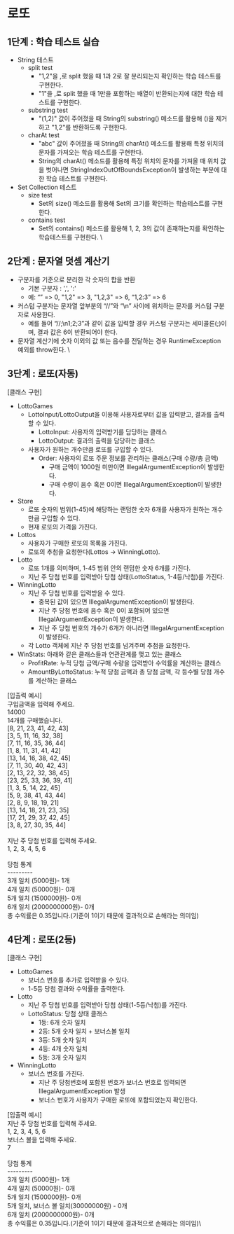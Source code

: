 # 로또
## 1단계 : 학습 테스트 실습
* String 테스트
  * split test
    * "1,2"을 ,로 split 했을 때 1과 2로 잘 분리되는지 확인하는 학습 테스트를 구현한다.
    * "1"을 ,로 split 했을 때 1만을 포함하는 배열이 반환되는지에 대한 학습 테스트를 구현한다.
  * substring test
    * "(1,2)" 값이 주어졌을 때 String의 substring() 메소드를 활용해 ()을 제거하고 "1,2"를 반환하도록 구현한다.
  * charAt test
    * "abc" 값이 주어졌을 때 String의 charAt() 메소드를 활용해 특정 위치의 문자를 가져오는 학습 테스트를 구현한다.
    * String의 charAt() 메소드를 활용해 특정 위치의 문자를 가져올 때 위치 값을 벗어나면 StringIndexOutOfBoundsException이 발생하는 부분에 대한 학습 테스트를 구현한다.
* Set Collection 테스트
  * size test
    * Set의 size() 메소드를 활용해 Set의 크기를 확인하는 학습테스트를 구현한다.
  * contains test
    * Set의 contains() 메소드를 활용해 1, 2, 3의 값이 존재하는지를 확인하는 학습테스트를 구현한다.
\
## 2단계 : 문자열 덧셈 계산기
* 구분자를 기준으로 분리한 각 숫자의 합을 반환
  * 기본 구분자 : ',', ':'
  * 예: “” => 0, "1,2" => 3, "1,2,3" => 6, “1,2:3” => 6
* 커스텀 구분자는 문자열 앞부분의 “//”와 “\n” 사이에 위치하는 문자를 커스텀 구분자로 사용한다. 
  * 예를 들어 “//;\n1;2;3”과 같이 값을 입력할 경우 커스텀 구분자는 세미콜론(;)이며, 결과 값은 6이 반환되어야 한다.
* 문자열 계산기에 숫자 이외의 값 또는 음수를 전달하는 경우 RuntimeException 예외를 throw한다.
\
## 3단계 : 로또(자동)
[클래스 구현]
* LottoGames
  * LottoInput/LottoOutput을 이용해 사용자로부터 값을 입력받고, 결과를 출력할 수 있다.
    * LottoInput: 사용자의 입력받기를 담당하는 클래스
    * LottoOutput: 결과의 출력을 담당하는 클래스
  * 사용자가 원하는 개수만큼 로또를 구입할 수 있다.
    * Order: 사용자의 로또 주문 정보를 관리하는 클래스(구매 수량/총 금액)
      * 구매 금액이 1000원 미만이면 IllegalArgumentException이 발생한다.
      * 구매 수량이 음수 혹은 0이면 IllegalArgumentException이 발생한다.
* Store
  * 로또 숫자의 범위(1-45)에 해당하는 랜덤한 숫자 6개를 사용자가 원하는 개수만큼 구입할 수 있다.
  * 현재 로또의 가격을 가진다. 
* Lottos
  * 사용자가 구매한 로또의 목록을 가진다.
  * 로또의 추첨을 요청한다(Lottos -> WinningLotto).
* Lotto 
  * 로또 1개를 의미하며, 1-45 범위 안의 랜덤한 숫자 6개를 가진다.
  * 지난 주 당첨 번호를 입력받아 당첨 상태(LottoStatus, 1-4등/낙첨)를 가진다.
* WinningLotto
  * 지난 주 당첨 번호를 입력받을 수 있다.
    * 중복된 값이 있으면 IllegalArgumentException이 발생한다.
    * 지난 주 당첨 번호에 음수 혹은 0이 포함되어 있으면 IllegalArgumentException이 발생한다.
    * 지난 주 당첨 번호의 개수가 6개가 아니라면 IllegalArgumentException이 발생한다.
  * 각 Lotto 객체에 지난 주 당첨 번호를 넘겨주며 추첨을 요청한다.
* WinStats: 아래와 같은 클래스들과 연관관계를 맺고 있는 클래스
  * ProfitRate: 누적 당첨 금액/구매 수량을 입력받아 수익률을 계산하는 클래스
  * AmountByLottoStatus: 누적 당첨 금액과 총 당첨 금액, 각 등수별 당첨 개수를 계산하는 클래스

[입출력 예시]\
구입금액을 입력해 주세요.\
14000\
14개를 구매했습니다.\
[8, 21, 23, 41, 42, 43]\
[3, 5, 11, 16, 32, 38]\
[7, 11, 16, 35, 36, 44]\
[1, 8, 11, 31, 41, 42]\
[13, 14, 16, 38, 42, 45]\
[7, 11, 30, 40, 42, 43]\
[2, 13, 22, 32, 38, 45]\
[23, 25, 33, 36, 39, 41]\
[1, 3, 5, 14, 22, 45]\
[5, 9, 38, 41, 43, 44]\
[2, 8, 9, 18, 19, 21]\
[13, 14, 18, 21, 23, 35]\
[17, 21, 29, 37, 42, 45]\
[3, 8, 27, 30, 35, 44]\
\
지난 주 당첨 번호를 입력해 주세요.\
1, 2, 3, 4, 5, 6\
\
당첨 통계\
---------\
3개 일치 (5000원)- 1개\
4개 일치 (50000원)- 0개\
5개 일치 (1500000원)- 0개\
6개 일치 (2000000000원)- 0개\
총 수익률은 0.35입니다.(기준이 1이기 때문에 결과적으로 손해라는 의미임)

## 4단계 : 로또(2등)
[클래스 구현]
* LottoGames
  * 보너스 번호를 추가로 입력받을 수 있다.
  * 1-5등 당첨 결과와 수익률을 출력한다.
* Lotto
  * 지난 주 당첨 번호를 입력받아 당첨 상태(1-5등/낙첨)를 가진다.
  * LottoStatus: 당첨 상태 클래스
    * 1등: 6개 숫자 일치
    * 2등: 5개 숫자 일치 + 보너스볼 일치
    * 3등: 5개 숫자 일치
    * 4등: 4개 숫자 일치
    * 5등: 3개 숫자 일치
* WinningLotto
  * 보너스 번호를 가진다.
    * 지난 주 당첨번호에 포함된 번호가 보너스 번호로 입력되면 IllegalArgumentException 발생
    * 보너스 번호가 사용자가 구매한 로또에 포함되었는지 확인한다.

[입출력 예시]\
지난 주 당첨 번호를 입력해 주세요.\
1, 2, 3, 4, 5, 6\
보너스 볼을 입력해 주세요.\
7\
\
당첨 통계\
---------\
3개 일치 (5000원)- 1개\
4개 일치 (50000원)- 0개\
5개 일치 (1500000원)- 0개\
5개 일치, 보너스 볼 일치(30000000원) - 0개\
6개 일치 (2000000000원)- 0개\
총 수익률은 0.35입니다.(기준이 1이기 때문에 결과적으로 손해라는 의미임)\